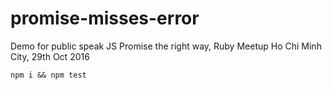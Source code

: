 # promise-misses-error

Demo for public speak JS Promise the right way, Ruby Meetup Ho Chi Minh City, 29th Oct 2016

```
npm i && npm test
```
